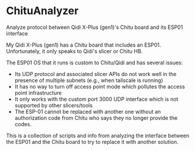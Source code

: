 # ChituAnalyzer
Analyze protocol between Qidi X-Plus (gen1)'s Chitu board and its ESP01 interface

My Qidi X-Plus (gen1) has a Chitu board that includes an ESP01.  Unfortunately, it only speaks to Qidi's slicer or Chitu HB.  

The ESP01 OS that it runs is custom to Chitu/Qidi and has several issues:
   * Its UDP protocol and associated slicer APIs do not work well in the presence of multiple subnets (e.g., when tailscale is running)
   * It has no way to turn off access point mode which pollutes the access point infrastructure
   * It only works with the custom port 3000 UDP interface which is not supported by other slicers/tools
   * The ESP-01 cannot be replaced with another one without an authorization code from Chitu who says they no longer provide the codes.

This is a collection of scripts and info from analyzing the interface between the ESP01 and the Chitu board to try to replace it with another solution.
